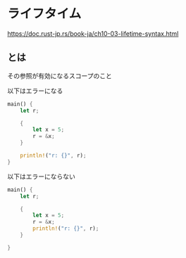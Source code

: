 # ライフタイム

https://doc.rust-jp.rs/book-ja/ch10-03-lifetime-syntax.html

## とは

その参照が有効になるスコープのこと

以下はエラーになる

```rust
main() {
    let r;

    {
        let x = 5;
        r = &x;
    }

    println!("r: {}", r);
}
```

以下はエラーにならない

```rust
main() {
    let r;

    {
        let x = 5;
        r = &x;
        println!("r: {}", r);
    }

}

```


